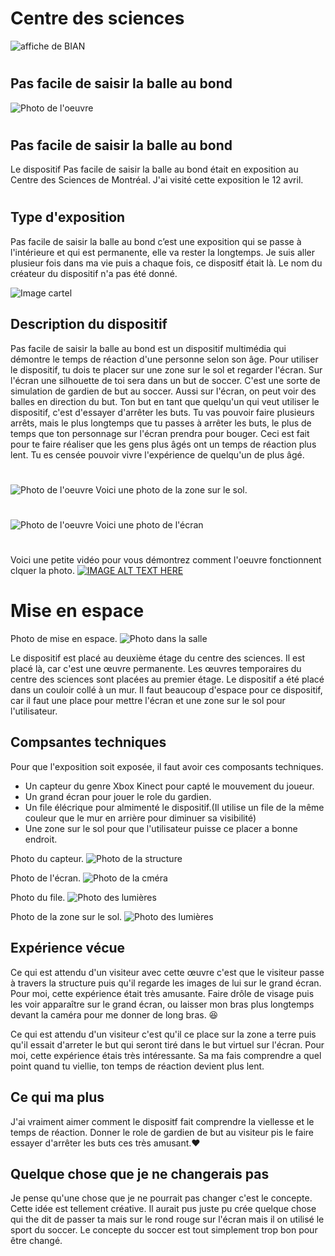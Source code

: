 # Centre des sciences
![affiche de BIAN](medias/moi_devant_centre.png)
#
## Pas facile de saisir la balle au bond
![Photo de l'oeuvre](medias/moi_dispositif.jpg)
#
## Pas facile de saisir la balle au bond
Le dispositif Pas facile de saisir la balle au bond était en exposition au Centre des Sciences de Montréal.
J'ai visité cette exposition le 12 avril.
#
## Type d'exposition
Pas facile de saisir la balle au bond c’est une exposition qui se passe à l'intérieure et qui est permanente, elle va rester la longtemps. Je suis aller plusieur fois dans ma vie puis a chaque fois, ce dispositf était là. Le nom du créateur du dispositif n'a pas été donné.

![Image cartel](medias/description.jpg)

## Description du dispositif
Pas facile de saisir la balle au bond est un dispositif multimédia qui démontre le temps de réaction d'une personne selon son âge. Pour utiliser le dispositif, tu dois te placer sur une zone sur le sol et regarder l'écran. Sur l'écran une silhouette de toi sera dans un but de soccer. C'est une sorte de simulation de gardien de but au soccer. Aussi sur l'écran, on peut voir des balles en direction du but. Ton but en tant que quelqu'un qui veut utiliser le dispositif, c'est d'essayer d'arrêter les buts. Tu vas pouvoir faire plusieurs arrêts, mais le plus longtemps que tu passes à arrêter les buts, le plus de temps que ton personnage sur l'écran prendra pour bouger. Ceci est fait pour te faire réaliser que les gens plus âgés ont un temps de réaction plus lent. Tu es censée pouvoir vivre l'expérience de quelqu'un de plus âgé.
#
![Photo de l'oeuvre](medias/zone_sol.jpg)
Voici une photo de la zone sur le sol.
#
![Photo de l'oeuvre](medias/ecran.jpg)
Voici une photo de l'écran
#
Voici une petite vidéo pour vous démontrez comment l'oeuvre fonctionnent clquer la photo. [![IMAGE ALT TEXT HERE](medias/oeuvre_espace.jpg)](https://youtu.be/4xbXgVgLWYk)


# Mise en espace
Photo de mise en espace.
![Photo dans la salle](medias/espace.jpg)

Le dispositif est placé au deuxième étage du centre des sciences. Il est placé là, car c'est une œuvre permanente. Les œuvres temporaires du centre des sciences sont placées au premier étage. Le dispositif a été placé dans un couloir collé à un mur. Il faut beaucoup d'espace pour ce dispositif, car il faut une place pour mettre l'écran et une zone sur le sol pour l'utilisateur.

## Compsantes techniques
Pour que l'exposition soit exposée, il faut avoir ces composants techniques.
* Un capteur du genre Xbox Kinect pour capté le mouvement du joueur.
* Un grand écran pour jouer le role du gardien.
* Un file élécrique pour almimenté le dispositif.(Il utilise un file de la même couleur que le mur en arrière pour diminuer sa visibilité)
* Une zone sur le sol pour que l'utilisateur puisse ce placer a bonne endroit.

Photo du capteur.
![Photo de la structure](medias/camera_capteur.jpg)

Photo de l'écran.
![Photo de la cméra](medias/ecran.jpg)

Photo du file.
![Photo des lumières](medias/file.jpg)

Photo de la zone sur le sol.
![Photo des lumières](medias/zone_sol.jpg)

## Expérience vécue
Ce qui est attendu d'un visiteur avec cette œuvre c'est que le visiteur passe à travers la structure puis qu'il regarde les images de lui sur le grand écran. Pour moi, cette expérience était très amusante. Faire drôle de visage puis les voir apparaître sur le grand écran, ou laisser mon bras plus longtemps devant la caméra pour me donner de long bras. :laughing:

Ce qui est attendu d'un visiteur c'est qu'il ce place sur la zone a terre puis qu'il essait d'arreter le but qui seront tiré dans le but virtuel sur l'écran. Pour moi, cette expérience étais très intéressante. Sa ma fais comprendre a quel point quand tu viellie, ton temps de réaction devient plus lent.

## Ce qui ma plus
J'ai vraiment aimer comment le dispositf fait comprendre la viellesse et le temps de réaction. Donner le role de gardien de but au visiteur pis le faire essayer d'arrêter les buts ces très amusant.:heart:

## Quelque chose que je ne changerais pas
Je pense qu'une chose que je ne pourrait pas changer c'est le concepte. Cette idée est tellement créative. Il aurait pus juste pu crée quelque chose qui the dit de passer ta mais sur le rond rouge sur l'écran mais il on utilisé le sport du soccer. Le concepte du soccer est tout simplement trop bon pour être changé.

